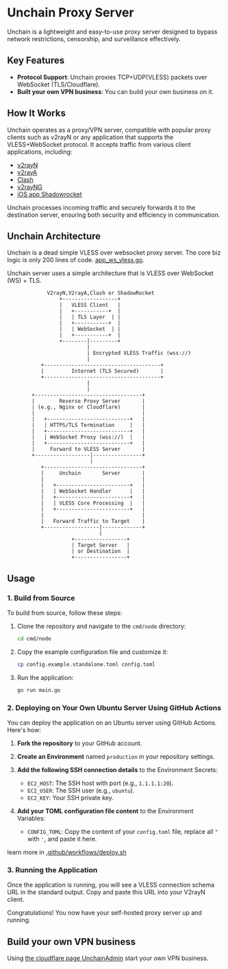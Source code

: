 # Unchain Proxy Server  

Unchain is a lightweight and easy-to-use proxy server designed to bypass network restrictions, censorship, and surveillance effectively.  

## Key Features  
- **Protocol Support**: Unchain proxies TCP+UDP(VLESS) packets over WebSocket (TLS/Cloudflare).  
- **Built your own VPN business**: You can build your own business on it.


## How It Works  

Unchain operates as a proxy/VPN server, compatible with popular proxy clients such as v2rayN or any application that supports the VLESS+WebSocket protocol. It accepts traffic from various client applications, including:  

- [v2rayN](https://github.com/2dust/v2rayN)  
- [v2rayA](https://github.com/v2rayA/v2rayA)  
- [Clash](https://github.com/Dreamacro/clash)  
- [v2rayNG](https://github.com/2dust/v2rayNG)  
- [iOS app Shadowrocket](https://apps.apple.com/us/app/shadowrocket/id932747118)

Unchain processes incoming traffic and securely forwards it to the destination server, ensuring both security and efficiency in communication.  

## Unchain Architecture



Unchain is a dead simple VLESS over websocket proxy server.
The core biz logic is only 200 lines of code.  [app_ws_vless.go](/internal/node/app_ws_vless.go).

Unchain server uses a simple architecture that is VLESS over WebSocket (WS) + TLS.


```
             V2rayN,V2rayA,Clash or ShadowRocket                          
                 +------------------+
                 |   VLESS Client   |
                 |   +-----------+  |
                 |   | TLS Layer  | |
                 |   +-----------+  |
                 |   | WebSocket  | |
                 |   +-----------+  |
                 +--------|---------+
                          |
                          | Encrypted VLESS Traffic (wss://)
                          |
           +--------------------------------------+
           |         Internet (TLS Secured)       |
           +--------------------------------------+
                          |
                          |
        +-----------------------------------+
        |        Reverse Proxy Server       |
        | (e.g., Nginx or Cloudflare)       |
        |                                   |
        |   +---------------------------+   |
        |   | HTTPS/TLS Termination     |   |
        |   +---------------------------+   |
        |   | WebSocket Proxy (wss://)  |   |
        |   +---------------------------+   |
        |     Forward to VLESS Server       |
        +------------------|----------------+
                           |
           +--------------------------------+
           |     Unchain       Server       |
           |                                |
           |   +------------------------+   |
           |   | WebSocket Handler      |   |
           |   +------------------------+   |
           |   | VLESS Core Processing  |   |
           |   +------------------------+   |
           |                                |
           |   Forward Traffic to Target    |
           +------------------|-------------+
                              |
                     +-----------------+
                     | Target Server   |
                     | or Destination  |
                     +-----------------+

```



## Usage

### 1. Build from Source

To build from source, follow these steps:

1. Clone the repository and navigate to the `cmd/node` directory:
   ```sh
   cd cmd/node
   ```
2. Copy the example configuration file and customize it:
   ```sh
   cp config.example.standalone.toml config.toml
   ```
3. Run the application:
   ```sh
   go run main.go
   ```

### 2. Deploying on Your Own Ubuntu Server Using GitHub Actions

You can deploy the application on an Ubuntu server using GitHub Actions. Here's how:

1. **Fork the repository** to your GitHub account.
2. **Create an Environment** named `production` in your repository settings.
3. **Add the following SSH connection details** to the Environment Secrets:
   - `EC2_HOST`: The SSH host with port (e.g., `1.1.1.1:20`).
   - `EC2_USER`: The SSH user (e.g., `ubuntu`).
   - `EC2_KEY`: Your SSH private key.

4. **Add your TOML configuration file content** to the Environment Variables:
   - `CONFIG_TOML`: Copy the content of your `config.toml` file, replace all `"` with `'`, and paste it here.

learn more in [.github/workflows/deploy.sh](/.github/workflows/deploy.sh)

### 3. Running the Application

Once the application is running, you will see a VLESS connection schema URL in the standard output. Copy and paste this URL into your V2rayN client.

Congratulations! You now have your self-hosted proxy server up and running.





## Build your own VPN business

Using [the cloudflare page UnchainAdmin](https://github.com/unchainese/unchainadmin) start your own VPN business. 